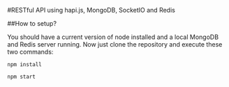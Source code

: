 #RESTful API using hapi.js, MongoDB, SocketIO and Redis

##How to setup?

You should have a current version of node installed and a local MongoDB and Redis server running. Now just clone the repository and execute these two commands:

``` 
npm install

npm start
```
